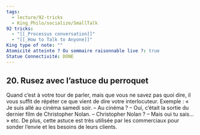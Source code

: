 ```yaml
---
tags:
  - lecture/92-tricks
  - King_Philo/socialize/SmallTalk
92 tricks:
  - "[[_Processus conversation]]"
  - "[[_How to Talk to Anyone]]"
King type of note: ""
Atomicité atteinte ? Ou sommaire raisonnable live ?: true
Statue Connectivité: DONE
---
```

## 20. Rusez avec l’astuce du perroquet

Quand c’est à votre tour de parler, mais que vous ne savez pas quoi dire, il vous suffit de répéter ce que vient de dire votre interlocuteur. Exemple : « Je suis allé au cinéma samedi soir. – Au cinéma ? – Oui, c’était la sortie du dernier film de Christopher Nolan. – Christopher Nolan ? – Mais oui tu sais… » etc. De plus, cette astuce est très utilisée par les commerciaux pour sonder l’envie et les besoins de leurs clients.